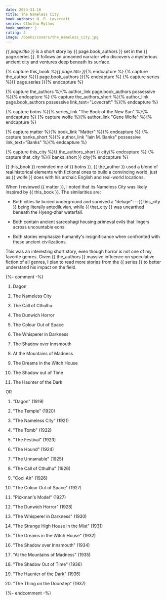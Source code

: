 ```yaml
---
date: 2024-11-16
title: The Nameless City
book_authors: H. P. Lovecraft
series: Cthulhu Mythos
book_number: 2
rating: 3
image: /books/covers/the_nameless_city.jpg
---
```


<cite class="book-title">{{ page.title }}</cite> is a short story by <span
class="author-name">{{ page.book_authors }}</span> set in the <span
class="book-series">{{ page.series }}</span>. It follows an unnamed narrator
who discovers a mysterious ancient city and ventures deep beneath its surface.

{% capture this_book %}<cite class="book-title">{{ page.title }}</cite>{% endcapture %}
{% capture the_author %}<span class="author-name">{{ page.book_authors }}</span>{% endcapture %}
{% capture series %}<span class="book-series">{{ page.series }}</span>{% endcapture %}

{% capture the_authors %}{% author_link page.book_authors possessive %}{% endcapture %}
{% capture the_authors_short %}{% author_link page.book_authors possessive link_text="Lovecraft" %}{% endcapture %}

{% capture botns %}{% series_link "The Book of the New Sun" %}{% endcapture %}
{% capture wolfe %}{% author_link "Gene Wolfe" %}{% endcapture %}

{% capture matter %}{% book_link "Matter" %}{% endcapture %}
{% capture banks_short %}{% author_link "Iain M. Banks" possessive link_text="Banks" %}{% endcapture %}

{% capture this_city %}{{ the_authors_short }} city{% endcapture %}
{% capture that_city %}{{ banks_short }} city{% endcapture %}

{{ this_book }} reminded me of {{ botns }}. {{ the_author }} used a blend of
real historical elements with fictional ones to build a convincing world, just
as {{ wolfe }} does with his archaic English and real-world locations.

When I reviewed {{ matter }}, I noted that its Nameless City was likely
inspired by {{ this_book }}. The similarities are:

- Both cities lie buried underground and survived a "deluge"---{{ this_city }}
  being literally [antediluvian][antediluvian_wiki], while {{ that_city }} was
  unearthed beneath the Hyeng-zhar waterfall.

- Both contain ancient sarcophagi housing primeval evils that lingers across
  uncountable eons.

- Both stories emphasize humanity's insignificance when confronted with these
  ancient civilizations.

[antediluvian_wiki]: https://en.wikipedia.org/wiki/Antediluvian

This was an interesting short story, even though horror is not one of my
favorite genres. Given {{ the_authors }} massive influence on speculative
fiction of all genres, I plan to read more stories from the {{ series }} to
better understand his impact on the field.

{%- comment -%}
1. Dagon

2. The Nameless City

3. The Call of Cthulhu

4. The Dunwich Horror

5. The Colour Out of Space

6. The Whisperer in Darkness

7. The Shadow over Innsmouth

8. At the Mountains of Madness

9. The Dreams in the Witch House

10. The Shadow out of Time

11. The Haunter of the Dark

OR

1. "Dagon" (1919)

2. "The Temple" (1920)

3. "The Nameless City" (1921)

4. "The Tomb" (1922)

5. "The Festival" (1923)

6. "The Hound" (1924)

7. "The Unnamable" (1925)

8. "The Call of Cthulhu" (1926)

9. "Cool Air" (1926)

10. "The Colour Out of Space" (1927)

11. "Pickman's Model" (1927)

12. "The Dunwich Horror" (1928)

13. "The Whisperer in Darkness" (1930)

14. "The Strange High House in the Mist" (1931)

15. "The Dreams in the Witch House" (1932)

16. "The Shadow over Innsmouth" (1934)

17. "At the Mountains of Madness" (1935)

18. "The Shadow Out of Time" (1936)

19. "The Haunter of the Dark" (1936)

20. "The Thing on the Doorstep" (1937)

{%- endcomment -%}
